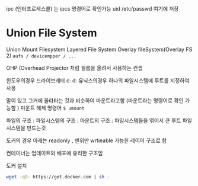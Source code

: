 ipc (인터프로세스콜) 는 ipcs 명령어로 확인가능
uid /etc/passwd 여기에 저장


# Union File System
Union Mount Filesystem
Layered File System
Overlay fileSystem(Overlay FS 2)
```aufs / devicempper / ...```


OHP (Overhead Projector 처럼 필름을 올려서 사용하는 컨셉

윈도우의경우 드라이브레터 c: d:
유닉스의경우 하나의 파일시스템에 루트를 지정하여 사용

말이 있고 그거에 올라타는 것과 비슷하여 마운트라고함 (마운트라는 명령어로 확인 가능함 ) 
마운트 해제 명령어
```$ umount```


파일의 구조 : 
파일시스템의 구조 :
마운트의 구조 : 파일시스템들을 엮어서 큰 루트 파일 시스템을 만드는것


도커의 경우 아래는 readonly , 맨위만 wrtieable 가능한 레이어 구조로 함

컨테이너는 업데이트와 배포에 유리한 구조임


도커 설치
``` sh
wget -qO- https://get.docker.com | sh -
```